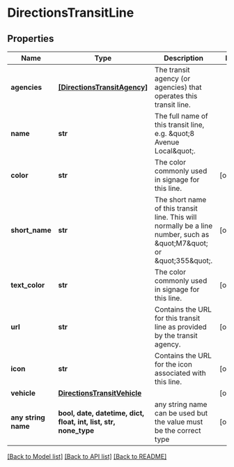 # DirectionsTransitLine


## Properties
Name | Type | Description | Notes
------------ | ------------- | ------------- | -------------
**agencies** | [**[DirectionsTransitAgency]**](DirectionsTransitAgency.md) | The transit agency (or agencies) that operates this transit line. | 
**name** | **str** | The full name of this transit line, e.g. \&quot;8 Avenue Local\&quot;. | 
**color** | **str** | The color commonly used in signage for this line. | [optional] 
**short_name** | **str** | The short name of this transit line. This will normally be a line number, such as \&quot;M7\&quot; or \&quot;355\&quot;. | [optional] 
**text_color** | **str** | The color commonly used in signage for this line. | [optional] 
**url** | **str** | Contains the URL for this transit line as provided by the transit agency. | [optional] 
**icon** | **str** | Contains the URL for the icon associated with this line. | [optional] 
**vehicle** | [**DirectionsTransitVehicle**](DirectionsTransitVehicle.md) |  | [optional] 
**any string name** | **bool, date, datetime, dict, float, int, list, str, none_type** | any string name can be used but the value must be the correct type | [optional]

[[Back to Model list]](../README.md#documentation-for-models) [[Back to API list]](../README.md#documentation-for-api-endpoints) [[Back to README]](../README.md)


